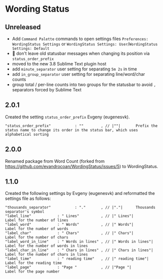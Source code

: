 # Wording Status

## Unreleased

- Add `Command Palette` commands to open settings files `Preferences: WordingStatus Settings` or `WordingStatus Settings: User`/`WordingStatus Settings: Default`
- 🐞 don't leave old statusbar messages when changing its position via `status_order_prefix`
- moved to the new 3.8 Sublime Text plugin host
- add `minute_separator` user setting for separating `5m 2s` in time
- add `in_group_separator` user setting for separating line/word/char counts
- group total / per-line counts into two groups for the statusbar to avoid `,` separators forced by Sublime Text

## 2.0.1

Created the setting `status_order_prefix` Evgeny (eugenesvk).
```
"status_order_prefix"           : ""        , // |""|       Prefix the status name to change its order in the status bar, which uses alphabetical sorting
```

## 2.0.0

Renamed package from Word Count (forked from https://github.com/evandrocoan/WordingStatus/issues/5) to WordingStatus.

## 1.1.0

Created the following settings by Evgeny (eugenesvk) and reformatted the settings file as follows:
```
"thousands_separator"           : "."       , // |"."|      Thousands separator's symbol
"label_line"            : " Lines"          , // |" Lines"|             Label for the number of lines
"label_word"            : " Words"          , // |" Words"|             Label for the number of words
"label_char"            : " Chars"          , // |" Chars"|             Label for the number of chars
"label_word_in_line"    : " Words in lines" , // |" Words in lines"|    Label for the number of words in lines
"label_char_in_line"    : " Chars in lines" , // |" Chars in lines"|    Label for the number of chars in lines
"label_time"            : " reading time"   , // |" reading time"|      Label for the reading time
"label_page"            : "Page "           , // |"Page "|              Label for the page number
```
